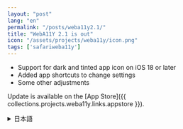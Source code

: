 ```yaml
---
layout: "post"
lang: "en"
permalink: "/posts/weba11y2.1/"
title: "WebA11Y 2.1 is out"
icon: "/assets/projects/weba11y/icon.png"
tags: ['safariweba11y']
---
```


- Support for dark and tinted app icon on iOS 18 or later
- Added app shortcuts to change settings
- Some other adjustments

Update is available on the [App Store]({{ collections.projects.weba11y.links.appstore }}).

<details lang="ja">
<summary>日本語</summary>

- iOS 18以降でアイコンの外観の変更に対応しました
- 設定を変更するアプリショートカットを作成できるようにしました
- その他いくつかの調整を行いました

アップデートは[App Store]({{ collections.projects.weba11y.links.appstore }})で利用可能です。

</details>
